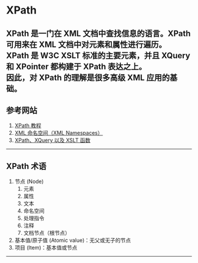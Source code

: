 # XPath
XPath 是一门在 XML 文档中查找信息的语言。XPath 可用来在 XML 文档中对元素和属性进行遍历。  
XPath 是 W3C XSLT 标准的主要元素，并且 XQuery 和 XPointer 都构建于 XPath 表达之上。  
因此，对 XPath 的理解是很多高级 XML 应用的基础。
---
## 参考网站
1. [XPath 教程]()
2. [XML 命名空间（XML Namespaces）](https://www.w3school.com.cn/xml/xml_namespaces.asp)
3. [XPath、XQuery 以及 XSLT 函数](https://www.w3school.com.cn/xpath/xpath_functions.asp)
---
## XPath 术语
1. 节点 (Node)
    1. 元素
    2. 属性
    3. 文本
    4. 命名空间
    5. 处理指令
    6. 注释
    7. 文档节点（根节点）
2. 基本值/原子值 (Atomic value)：无父或无子的节点
3. 项目 (Item)：基本值或节点
---

